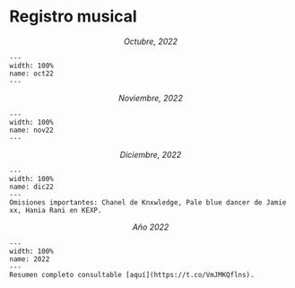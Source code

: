 # Registro musical

<p align="center">
<i>
Octubre, 2022
</i>
</p>

```{figure} ../../img/octubre22.jpeg
---
width: 100%
name: oct22
---
```

<p align="center">
<i>
Noviembre, 2022
</i>
</p>

```{figure} ../../img/fullnov22.jpeg
---
width: 100%
name: nov22
---
```

<p align="center">
<i>
Diciembre, 2022
</i>
</p>

```{figure} ../../img/dic22.jpeg
---
width: 100%
name: dic22
---
Omisiones importantes: Chanel de Knxwledge, Pale blue dancer de Jamie xx, Hania Rani en KEXP.
```

<p align="center">
<i>
Año 2022
</i>
</p>

```{figure} ../../img/2022.jpeg
---
width: 100%
name: 2022
---
Resumen completo consultable [aquí](https://t.co/VmJMKQflns).
```